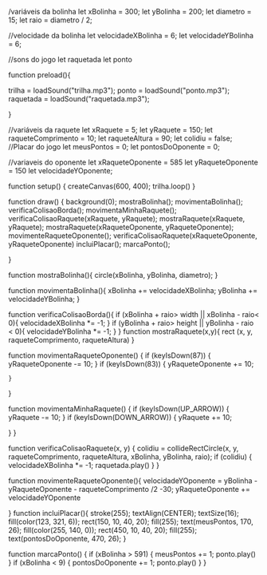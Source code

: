 /variáveis da bolinha
let xBolinha = 300;
let yBolinha = 200;
let diametro = 15;
let raio = diametro / 2;

//velocidade da bolinha
let velocidadeXBolinha = 6;
let velocidadeYBolinha = 6;

//sons do jogo
let raquetada
let ponto


function preload(){

trilha = loadSound("trilha.mp3");
ponto = loadSound("ponto.mp3");
 raquetada = loadSound("raquetada.mp3");

}


//variáveis da raquete
let xRaquete = 5;
let yRaquete = 150;
let raqueteComprimento = 10;
let raqueteAltura = 90;
let colidiu = false;
//Placar do jogo
let meusPontos = 0;
let pontosDoOponente = 0;

//variaveis do oponente 
let xRaqueteOponente = 585
let yRaqueteOponente = 150
let velocidadeYOponente;

function setup() {
  createCanvas(600, 400);
  trilha.loop()
}

function draw() {
  background(0);
  mostraBolinha();
  movimentaBolinha();
  verificaColisaoBorda();
  movimentaMinhaRaquete();
  verificaColisaoRaquete(xRaquete, yRaquete);
  mostraRaquete(xRaquete, yRaquete);
  mostraRaquete(xRaqueteOponente, yRaqueteOponente);
  movimenteRaqueteOponente();
  verificaColisaoRaquete(xRaqueteOponente, yRaqueteOponente)
 incluiPlacar(); 
  marcaPonto();
  
 
  
 
}

function mostraBolinha(){
  circle(xBolinha, yBolinha, diametro);
}

function movimentaBolinha(){
  xBolinha += velocidadeXBolinha;
  yBolinha += velocidadeYBolinha;
}

function verificaColisaoBorda(){
  if (xBolinha + raio> width ||
     xBolinha - raio< 0){
    velocidadeXBolinha *= -1;
  }
  if (yBolinha + raio> height ||
     yBolinha - raio < 0){
    velocidadeYBolinha *= -1;
  }
}
function mostraRaquete(x,y){
rect (x, y, raqueteComprimento, raqueteAltura)
}



function movimentaRaqueteOponente() {
    if (keyIsDown(87)) {
        yRaqueteOponente -= 10;
    }
    if (keyIsDown(83)) {
        yRaqueteOponente += 10;

    }
}

function movimentaMinhaRaquete() {
    if (keyIsDown(UP_ARROW)) {
        yRaquete -= 10;
    }
    if (keyIsDown(DOWN_ARROW)) {
        yRaquete += 10;
   
  }
    }

  function verificaColisaoRaquete(x, y) {
    colidiu = collideRectCircle(x, y, raqueteComprimento, raqueteAltura, xBolinha, yBolinha, raio);
    if (colidiu) {
        velocidadeXBolinha *= -1;
      raquetada.play()
    }
  }

function  movimenteRaqueteOponente(){
 velocidadeYOponente = yBolinha - yRaqueteOponente - raqueteComprimento /2 -30;
  yRaqueteOponente += velocidadeYOponente
  
}
function incluiPlacar(){
    stroke(255);
    textAlign(CENTER);
    textSize(16);
    fill(color(123, 321, 6));
    rect(150, 10, 40, 20);
    fill(255);
    text(meusPontos, 170, 26);
    fill(color(255, 140, 0));
    rect(450, 10, 40, 20);
    fill(255);
    text(pontosDoOponente, 470, 26);
}


function marcaPonto() {
    if (xBolinha > 591) {
        meusPontos += 1;
      ponto.play()
    }
    if (xBolinha < 9) {
        pontosDoOponente += 1;
      ponto.play()
    }
}
  

  
